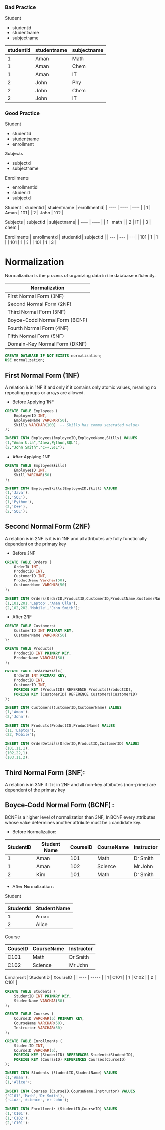 
### Bad Practice

Student
 - studentid
 - studentname
 - subjectname

|studentid | studentname | subjectname | 
| --- | --- | ---|
| 1 | Aman | Math | 
| 1 | Aman | Chem | 
| 1 | Aman | IT |
| 2 | John | Phy | 
|2 | John | Chem | 
| 2 | John | IT |


### Good Practice

Student
- studentid
- studentname
- enrollment

Subjects
 - subjectid
 - subjectname

Enrollments
 - enrollmentid
 - studenid
 - subjectid



Student
| studentid | studentname | enrollmentid|
| ---- | ---- | ---- |
| 1 | Aman | 101 |
| 2 | John | 102 |


Subjects
| subjectid | subjectname|
| ----  | ---- | 
| 1 | math | 
| 2 | IT | 
| 3 | chem | 


Enrollments
| enrollmentid | studentid | subjectid | 
| --- | --- | ---|
| 101 | 1 | 1 | 
| 101 | 1 | 2 | 
| 101 | 1 | 3 | 


# Normalization 

Normalization is the process of organizing data in the database efficiently.


|Normalization |
| ----- | 
| First Normal Form (1NF)  |
| Second Normal Form (2NF)  |
| Third Normal Form (3NF)  |
| Boyce-Codd Normal Form (BCNF)  |
| Fourth Normal Form (4NF)  |
| Fifth Normal Form (5NF)  |
| Domain-Key Normal Form (DKNF)  |




```sql
CREATE DATABASE IF NOT EXISTS normalization;
USE normalization;
```

## First Normal Form (1NF)

A relation is in 1NF if and only if it contains only atomic values, meaning no repeating groups or arrays are allowed.

- Before Applying 1NF
```sql
CREATE TABLE Employees (
    EmployeeID INT,
    EmployeeName VARCHAR(50),
    Skills VARCHAR(100)  -- Skills has comma seperated values
);

INSERT INTO Employees(EmployeeID,EmployeeName,Skills) VALUES
(1,"Aman Ulla","Java,Python,SQL"),
(2,"John Smith","C++,SQL");
```
- After Applying 1NF
```sql
CREATE TABLE EmployeeSkills(
    EmployeeID INT,
    Skill VARCHAR(50)
);

INSERT INTO EmployeeSkills(EmployeeID,Skill) VALUES
(1,'Java'),
(1,'SQL'),
(1,'Python'),
(2,'C++'),
(2,'SQL');
```

## Second Normal Form (2NF)

A relation is in 2NF is it is in 1NF and all attributes are fully functionally dependent on the primary key

- Before 2NF
```sql
CREATE TABLE Orders (
    OrderID INT,
    ProductID INT,
    CustomerID INT,
    ProductName Varchar(50),
    CustomerName VARCHAR(50)
);

INSERT INTO Orders(OrderID,ProductID,CustomerID,ProductName,CustomerName) VALUES
(1,101,201,'Laptop','Aman Ulla'),
(2,102,202,'Mobile','John Smith');
```

- After 2NF
```sql
CREATE TABLE Customers(
    CustomerID INT PRIMARY KEY,
    CustomerName VARCHAR(50)
);

CREATE TABLE Products(
    ProductID INT PRIMARY KEY,
    ProductName VARCHAR(50)
);

CREATE TABLE OrderDetails(
    OrderID INT PRIMARY KEY,
    ProductID INT,
    CustomerID INT,
    FOREIGN KEY (ProductID) REFERENCE Products(ProductID),
    FOREIGN KEY (CustomerID) REFERENCE Customers(CustomerID),
);

INSERT INTO Customers(CustomerID,CustomerName) VALUES
(1,'Aman'),
(2,'John');

INSERT INTO Products(ProductID,ProductName) VALUES
(11,'Laptop'),
(22,'Mobile');

INSERT INTO OrderDetails(OrderID,ProductID,CustomerID) VALUES
(101,11,1),
(102,22,1),
(103,11,2);
```


## Third Normal Form (3NF):

A relation is in 3NF if it is in 2NF and all non-key attributes (non-prime) are dependent of the primary key


## Boyce-Codd Normal Form (BCNF) :

BCNF is a higher level of normalization than 3NF, In BCNF every attributes whose value determines another attribute must be a candidate key.


- Before Normalization:

|StudentID | Student Name | CourseID | CourseName | Instructor | 
|  ---- | ---- | ----- | ----| -----|
|1 | Aman | 101 | Math | Dr Smith | 
|1 | Aman | 102 | Science | Mr John | 
| 2 | Kim | 101 | Math | Dr Smith |


- After Normalization : 

Student

|StudentId | Student Name | 
| ---- | ---- | 
| 1 | Aman |
| 2 | Alice | 

Course 

|CouseID | CourseName |Instructor|
| ---- | ----- | ----- |
| C101 | Math | Dr Smith | 
| C102 | Science | Mr John |

Enrolment
| StudentID | CourseID | 
| ---- | ----- |
| 1 | C101 |
| 1 | C102 | 
| 2 | C101 |


```sql
CREATE TABLE Students (
    StudentID INT PRIMARY KEY,
    StudentName VARCHAR(50)
);

CREATE TABLE Courses (
    CourseID VARCHAR(5) PRIMARY KEY,
    CourseName VARCHAR(50),
    Instructor VARCHAR(50)
);

CREATE TABLE Enrollments (
    StudentID INT,
    CourseID VARCHAR(5),
    FOREIGN KEY (StudentID) REFERENCES Students(StudentID),
    FOREIGN KEY (CourseID) REFERENCES Courses(CourseID)
);

INSERT INTO Students (StudentID,StudentName) VALUES
(1,'Aman'),
(1,'Alice');

INSERT INTO Courses (CourseID,CourseName,Instructor) VALUES
('C101','Math','Dr Smith'),
('C102','Science','Mr John');

INSERT INTO Enrollments (StudentID,CourseID) VALUES
(1,'C101'),
(1,'C102'),
(2,'C101');
```